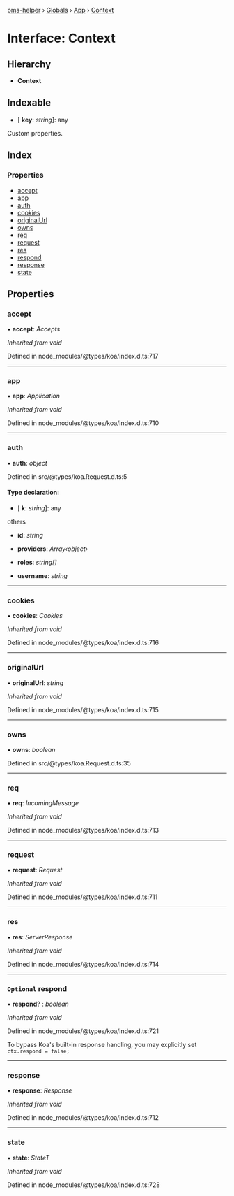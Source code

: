[pms-helper](../README.md) › [Globals](../globals.md) › [App](../classes/app.md) › [Context](app.context.md)

# Interface: Context

## Hierarchy

* **Context**

## Indexable

* \[ **key**: *string*\]: any

Custom properties.

## Index

### Properties

* [accept](app.context.md#accept)
* [app](app.context.md#app)
* [auth](app.context.md#auth)
* [cookies](app.context.md#cookies)
* [originalUrl](app.context.md#originalurl)
* [owns](app.context.md#owns)
* [req](app.context.md#req)
* [request](app.context.md#request)
* [res](app.context.md#res)
* [respond](app.context.md#optional-respond)
* [response](app.context.md#response)
* [state](app.context.md#state)

## Properties

###  accept

• **accept**: *Accepts*

*Inherited from void*

Defined in node_modules/@types/koa/index.d.ts:717

___

###  app

• **app**: *Application*

*Inherited from void*

Defined in node_modules/@types/koa/index.d.ts:710

___

###  auth

• **auth**: *object*

Defined in src/@types/koa.Request.d.ts:5

#### Type declaration:

* \[ **k**: *string*\]: any

others

* **id**: *string*

* **providers**: *Array‹object›*

* **roles**: *string[]*

* **username**: *string*

___

###  cookies

• **cookies**: *Cookies*

*Inherited from void*

Defined in node_modules/@types/koa/index.d.ts:716

___

###  originalUrl

• **originalUrl**: *string*

*Inherited from void*

Defined in node_modules/@types/koa/index.d.ts:715

___

###  owns

• **owns**: *boolean*

Defined in src/@types/koa.Request.d.ts:35

___

###  req

• **req**: *IncomingMessage*

*Inherited from void*

Defined in node_modules/@types/koa/index.d.ts:713

___

###  request

• **request**: *Request*

*Inherited from void*

Defined in node_modules/@types/koa/index.d.ts:711

___

###  res

• **res**: *ServerResponse*

*Inherited from void*

Defined in node_modules/@types/koa/index.d.ts:714

___

### `Optional` respond

• **respond**? : *boolean*

*Inherited from void*

Defined in node_modules/@types/koa/index.d.ts:721

To bypass Koa's built-in response handling, you may explicitly set `ctx.respond = false;`

___

###  response

• **response**: *Response*

*Inherited from void*

Defined in node_modules/@types/koa/index.d.ts:712

___

###  state

• **state**: *StateT*

*Inherited from void*

Defined in node_modules/@types/koa/index.d.ts:728
